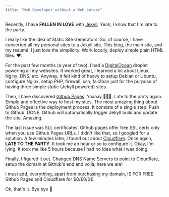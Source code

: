 ```yaml
---
title: "Web Developer without a Web server"
---
```


Recently, I have **FALLEN IN LOVE** with [Jekyll](https://jekyllrb.com/). Yeah, I know that I'm late to the party.

I really like the idea of Static Site Generators. So, of course, I have converted all my personal sites to a Jekyll site. This blog, the main site, and my resumé. I just love the simplicity. Work locally, deploy simple plain HTML files. ❤️.

For the past few months (a year of two), I had a [DigitalOcean](https://digitalocean.com) droplet powering all my websites. It worked great, I learned a lot about Linux, Nginx, DNS, etc. Anyway, it felt kind of heavy to setup Debian or Ubuntu, configure Nginx, setup PHP, firewall, ssh, fail2ban just for the purpose of having three simple _static_ (Jekyll powered) sites.

Then, I have discovered [Github Pages](https://pages.github.com). Yaaaay 🎉🎉🎉. Late to the party again. Simple and effective way to host my sites. The most amazing thing about Github Pages is the deployment process. It consists of a single step: Push to Github. DONE. Github will automatically trigger Jekyll build and update the site. Amazing.

The last issue was SLL certificates. Github pages offer free SSL certs only when you use Github Pages URLs. I didn't like that, so I googled for a solution. A few minutes later, I found out about [Cloudflare](https://www.cloudflare.com). Once again, **LATE TO THE PARTY**. It took me an hour or so to configure it. Okay, I'm lying. It took me like 5 hours because I had no idea what I was doing.

Finally, I figured it out. Changed DNS Name Servers to point to Cloudflare, setup the domain at Github's end and voilà, here we are!

I must add, everything, apart from purchasing my domain, IS FOR FREE. Github Pages and Cloudflare for $0/£0/0€.

Ok, that's it. Bye bye 🌵
